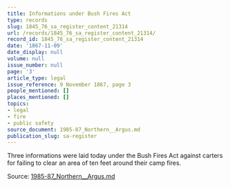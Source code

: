 ```yaml
---
title: Informations under Bush Fires Act
type: records
slug: 1845_76_sa_register_content_21314
url: /records/1845_76_sa_register_content_21314/
record_id: 1845_76_sa_register_content_21314
date: '1867-11-09'
date_display: null
volume: null
issue_number: null
page: '3'
article_type: legal
issue_reference: 9 November 1867, page 3
people_mentioned: []
places_mentioned: []
topics:
- legal
- fire
- public safety
source_document: 1985-87_Northern__Argus.md
publication_slug: sa-register
---
```


Three informations were laid today under the Bush Fires Act against carters for failing to clear an area of ten feet around their camp fires.

Source: [1985-87_Northern__Argus.md](/downloads/markdown/1985-87_Northern__Argus.md)
